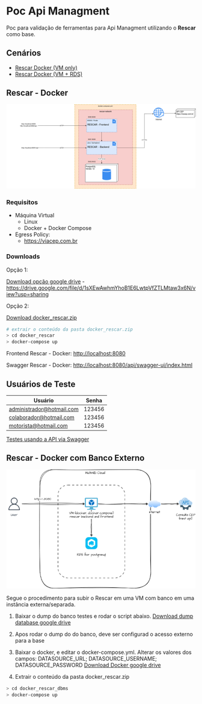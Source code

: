 # Poc Api Managment

Poc para validação de ferramentas para Api Managment utilizando o **Rescar** como base.

## Cenários

* [Rescar Docker (VM only)](#rescar---docker)
* [Rescar Docker (VM + RDS)](#rescar---docker-com-banco-externo)


## Rescar - Docker

![Topologia](docs/poc_api_magement_docker.png)

### Requisitos

* Máquina Virtual
  * Linux
  * Docker + Docker Compose
* Egress Policy:
  * https://viacep.com.br

### Downloads


Opção 1:

[Download opção google drive](https://drive.google.com/file/d/1sXEwAwhmYhoB1E6LwtpVfZTLMtaw3x6N/view?usp=sharing) - https://drive.google.com/file/d/1sXEwAwhmYhoB1E6LwtpVfZTLMtaw3x6N/view?usp=sharing

Opção 2:

[Download docker_rescar.zip](https://serprogovbr-my.sharepoint.com/:u:/g/personal/theo_pavan_serpro_gov_br/EWR6zHDcdAVHhzgahmNIZ1IBd8tkQxmrtTMM79vhnB0RKg?e=MNFKmb)

``` bash
# extrair o conteúdo da pasta docker_rescar.zip
> cd docker_rescar
> docker-compose up
```

Frontend Rescar - Docker: [http://localhost:8080](http://localhost:8080)

Swagger Rescar - Docker: [http://localhost:8080/api/swagger-ui/index.html](http://localhost:8080/api/swagger-ui/index.html)

## Usuários de Teste

| Usuário                       | Senha                 |
| ----------------------------- | --------------------- |
| administrador@hotmail.com     | 123456                |
| colaborador@hotmail.com       | 123456                |
| motorista@hotmail.com         | 123456                |

[Testes usando a API via Swagger](swagger.md)


## Rescar - Docker com Banco Externo

![VM + DBaaS](docs/rescar-dbaas.png)


Segue o procedimento para subir o Rescar em uma VM com banco em uma instância externa/separada.

1) Baixar o dump do banco testes e rodar o script abaixo.
[Download dump database google drive](https://drive.google.com/file/d/1PQ2-X-90VoyE43v3tBHprkR3_Vc_O4Vl/view?usp=drive_link)

2) Apos rodar o dump do do banco, deve ser configurad o acesso externo para a base

3) Baixar o docker, e editar o docker-compose.yml. Alterar os valores dos campos:  DATASOURCE_URL; DATASOURCE_USERNAME; DATASOURCE_PASSWORD
[Download Docker google drive](https://drive.google.com/file/d/1Ryjm8ky1ou7_jpum5vpOKreX52-oFbsh/view?usp=drive_link)

4) Extrair o conteúdo da pasta docker_rescar.zip
``` bash
> cd docker_rescar_dbms
> docker-compose up
```
